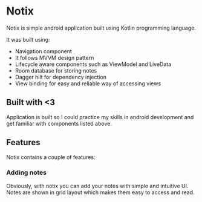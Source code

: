 # Notix
Notix is simple android application built using Kotlin programming language.

It was built using:
- Navigation component
- It follows MVVM design pattern
- Lifecycle aware components such as ViewModel and LiveData
- Room database for storing notes
- Dagger hilt for dependency injection
- View binding for easy and reliable way of accessing views

## Built with <3
Application is built so I could practice my skills in android development and get familiar with components listed above.

## Features
Notix contains a couple of features:

### Adding notes
Obviously, with notix you can add your notes with simple and intuitive UI. Notes are shown in grid layout which makes them easy to access and read.

